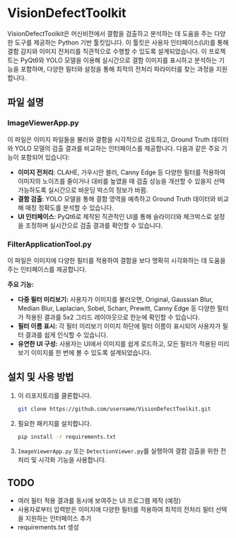 # VisionDefectToolkit

VisionDefectToolkit은 머신비전에서 결함을 검출하고 분석하는 데 도움을 주는 다양한 도구를 제공하는 Python 기반 툴킷입니다. 이 툴킷은 사용자 인터페이스(UI)를 통해 결함 감지와 이미지 전처리를 직관적으로 수행할 수 있도록 설계되었습니다. 이 프로젝트는 PyQt6와 YOLO 모델을 이용해 실시간으로 결함 이미지를 표시하고 분석하는 기능을 포함하며, 다양한 필터와 설정을 통해 최적의 전처리 파라미터를 찾는 과정을 지원합니다.

## 파일 설명

### ImageViewerApp.py
이 파일은 이미지 파일들을 불러와 결함을 시각적으로 검토하고, Ground Truth 데이터와 YOLO 모델의 검출 결과를 비교하는 인터페이스를 제공합니다. 다음과 같은 주요 기능이 포함되어 있습니다:
- **이미지 전처리**: CLAHE, 가우시안 블러, Canny Edge 등 다양한 필터를 적용하여 이미지의 노이즈를 줄이거나 대비를 높였을 때 검출 성능을 개선할 수 있을지 선택 가능하도록 실시간으로 바운딩 박스의 정보가 바뀜.
- **결함 검출**: YOLO 모델을 통해 결함 영역을 예측하고 Ground Truth 데이터와 비교해 매칭 정확도를 분석할 수 있습니다.
- **UI 인터페이스**: PyQt6로 제작된 직관적인 UI를 통해 슬라이더와 체크박스로 설정을 조정하며 실시간으로 검출 결과를 확인할 수 있습니다.

  
### **FilterApplicationTool.py**
이 파일은 이미지에 다양한 필터를 적용하여 결함을 보다 명확히 시각화하는 데 도움을 주는 인터페이스를 제공합니다.

**주요 기능:**
- **다중 필터 미리보기:** 사용자가 이미지를 불러오면, Original, Gaussian Blur, Median Blur, Laplacian, Sobel, Scharr, Prewitt, Canny Edge 등 다양한 필터가 적용된 결과를 5x2 그리드 레이아웃으로 한눈에 확인할 수 있습니다.
- **필터 이름 표시:** 각 필터 미리보기 이미지 하단에 필터 이름이 표시되어 사용자가 필터 결과를 쉽게 인식할 수 있습니다.
- **유연한 UI 구성:** 사용자는 UI에서 이미지를 쉽게 로드하고, 모든 필터가 적용된 미리보기 이미지를 한 번에 볼 수 있도록 설계되었습니다.


## 설치 및 사용 방법

1. 이 리포지토리를 클론합니다.
    ```bash
    git clone https://github.com/username/VisionDefectToolkit.git
    ```
2. 필요한 패키지를 설치합니다.
    ```bash
    pip install -r requirements.txt
    ```
3. `ImageViewerApp.py` 또는 `DetectionViewer.py`를 실행하여 결함 검출을 위한 전처리 및 시각화 기능을 사용합니다.

## TODO
- 여러 필터 적용 결과를 동시에 보여주는 UI 프로그램 제작 (예정)
- 사용자로부터 입력받은 이미지에 다양한 필터를 적용하여 최적의 전처리 필터 선택을 지원하는 인터페이스 추가
- requirements.txt 생성
